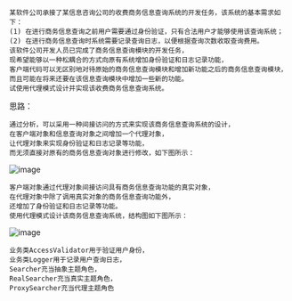 ```
某软件公司承接了某信息咨询公司的收费商务信息查询系统的开发任务，该系统的基本需求如下：
(1) 在进行商务信息查询之前用户需要通过身份验证，只有合法用户才能够使用该查询系统；
(2) 在进行商务信息查询时系统需要记录查询日志，以便根据查询次数收取查询费用。
该软件公司开发人员已完成了商务信息查询模块的开发任务，
现希望能够以一种松耦合的方式向原有系统增加身份验证和日志记录功能，
客户端代码可以无区别地对待原始的商务信息查询模块和增加新功能之后的商务信息查询模块，
而且可能在将来还要在该信息查询模块中增加一些新的功能。
试使用代理模式设计并实现该收费商务信息查询系统。
```

思路：

```
通过分析，可以采用一种间接访问的方式来实现该商务信息查询系统的设计，
在客户端对象和信息查询对象之间增加一个代理对象，
让代理对象来实现身份验证和日志记录等功能，
而无须直接对原有的商务信息查询对象进行修改，如下图所示：
```
![image](http://img.my.csdn.net/uploads/201211/26/1353943846_5465.jpg)

```
客户端对象通过代理对象间接访问具有商务信息查询功能的真实对象，
在代理对象中除了调用真实对象的商务信息查询功能外，
还增加了身份验证和日志记录等功能。
使用代理模式设计该商务信息查询系统，结构图如下图所示：
```
![image](http://img.my.csdn.net/uploads/201211/26/1353943854_9883.jpg)

```
业务类AccessValidator用于验证用户身份，
业务类Logger用于记录用户查询日志，
Searcher充当抽象主题角色，
RealSearcher充当真实主题角色，
ProxySearcher充当代理主题角色
```
